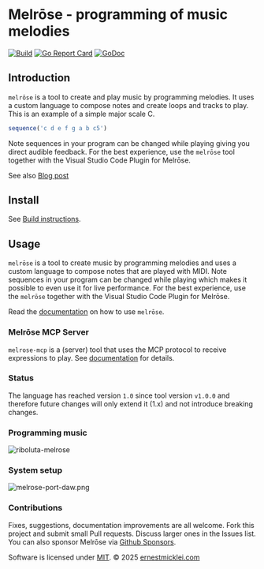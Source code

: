 # Melrōse - programming of music melodies

[![Build](https://github.com/emicklei/melrose/actions/workflows/go.yml/badge.svg)](https://github.com/emicklei/melrose/actions)
[![Go Report Card](https://goreportcard.com/badge/github.com/emicklei/melrose)](https://goreportcard.com/report/github.com/emicklei/melrose)
[![GoDoc](https://godoc.org/github.com/emicklei/melrose?status.svg)](https://pkg.go.dev/github.com/emicklei/melrose?tab=doc)


## Introduction

`melrōse` is a tool to create and play music by programming melodies.
It uses a custom language to compose notes and create loops and tracks to play.
This is an example of a simple major scale C.

```javascript
sequence('c d e f g a b c5')
```

Note sequences in your program can be changed while playing giving you direct audible feedback. 
For the best experience, use the `melrōse` tool together with the Visual Studio Code Plugin for Melrōse.

See also [Blog post](http://ernestmicklei.com/melrose/introduction_melrose/)

## Install

See [Build instructions](docs/install.md).

## Usage

`melrōse` is a tool to create music by programming melodies and uses a custom language to compose notes that are played with MIDI.
Note sequences in your program can be changed while playing which makes it possible to even use it for live performance.
For the best experience, use the `melrōse` together with the Visual Studio Code Plugin for Melrōse.

Read the [documentation](https://melrōse.org/) on how to use `melrōse`.

### Melrōse MCP Server

`melrose-mcp` is a (server) tool that uses the MCP protocol to receive expressions to play.
See [documentation](cmd/melrose-mcp/README.md) for details.

### Status

The language has reached version `1.0` since tool version `v1.0.0` and therefore future changes will only extend it (1.x) and not introduce breaking changes.

### Programming music

![riboluta-melrose](docs/images/riboluta-melrose.png)

### System setup

![melrose-port-daw.png](docs/images/melrose-port-daw.png)


### Contributions

Fixes, suggestions, documentation improvements are all welcome.
Fork this project and submit small Pull requests. 
Discuss larger ones in the Issues list.
You can also sponsor Melrōse via [Github Sponsors](https://github.com/sponsors/emicklei).

Software is licensed under [MIT](LICENSE).
&copy; 2025 [ernestmicklei.com](http://ernestmicklei.com)
